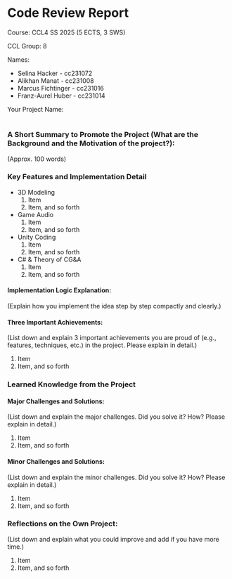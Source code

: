 # Code Review Report
Course: CCL4 SS 2025 (5 ECTS, 3 SWS)

CCL Group: 8

Names: 
* Selina Hacker - cc231072
* Alikhan Manat - cc231008
* Marcus Fichtinger - cc231016
* Franz-Aurel Huber - cc231014

Your Project Name: 

#

### A Short Summary to Promote the Project (What are the Background and the Motivation of the project?): 
(Approx. 100 words)

### Key Features and Implementation Detail

- 3D Modeling
  1. Item
  2. Item, and so forth
- Game Audio
  1. Item
  2. Item, and so forth
- Unity Coding
  1. Item
  2. Item, and so forth
- C# & Theory of CG&A
  1. Item
  2. Item, and so forth

#### Implementation Logic Explanation:
(Explain how you implement the idea step by step compactly and clearly.)

#### Three Important Achievements:
(List down and explain 3 important achievements you are proud of (e.g., features, techniques, etc.) in the project. Please explain in detail.)
1. Item
2. Item, and so forth

### Learned Knowledge from the Project

#### Major Challenges and Solutions:
(List down and explain the major challenges. Did you solve it? How? Please explain in detail.)
1. Item
2. Item, and so forth

#### Minor Challenges and Solutions:
(List down and explain the minor challenges. Did you solve it? How? Please explain in detail.)
1. Item
2. Item, and so forth

### Reflections on the Own Project:
(List down and explain what you could improve and add if you have more time.)
1. Item
2. Item, and so forth
